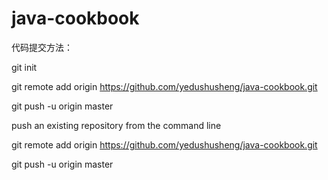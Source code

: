 # java-cookbook

代码提交方法：

git init

git remote add origin https://github.com/yedushusheng/java-cookbook.git

git push -u origin master



push an existing repository from the command line

git remote add origin https://github.com/yedushusheng/java-cookbook.git

git push -u origin master


